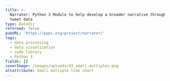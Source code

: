 ```yaml
---
title: >-
  Narrator: Python 3 Module to help develop a broader narrative through-line of
  tweet data
type: DataViz
refereed: false
pubURL: 'https://pypi.org/project/narrator/'
tags:
  - data processing
  - data visualization
  - code library
  - Python 3
fields: []
coverImage: /images/uploads/d3_small_multiples.png
altattribute: Small multiple line chart
---
```


